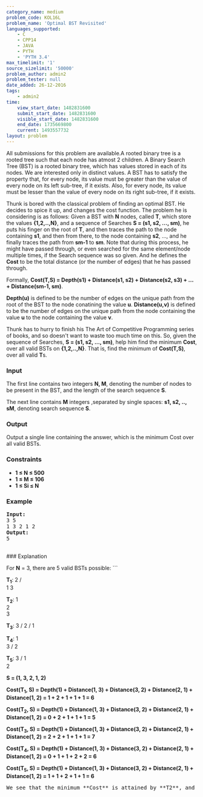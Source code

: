 ```yaml
---
category_name: medium
problem_code: KOL16L
problem_name: 'Optimal BST Revisited'
languages_supported:
    - C
    - CPP14
    - JAVA
    - PYTH
    - 'PYTH 3.4'
max_timelimit: '1'
source_sizelimit: '50000'
problem_author: admin2
problem_tester: null
date_added: 26-12-2016
tags:
    - admin2
time:
    view_start_date: 1482831600
    submit_start_date: 1482831600
    visible_start_date: 1482831600
    end_date: 1735669800
    current: 1493557732
layout: problem
---
```

All submissions for this problem are available.A rooted binary tree is a rooted tree such that each node has atmost 2 children. A Binary Search Tree (BST) is a rooted binary tree, which has values stored in each of its nodes. We are interested only in distinct values. A BST has to satisfy the property that, for every node, its value must be greater than the value of every node on its left sub-tree, if it exists. Also, for every node, its value must be lesser than the value of every node on its right sub-tree, if it exists.

Thunk is bored with the classical problem of finding an optimal BST. He decides to spice it up, and changes the cost function. The problem he is considering is as follows: Given a BST with **N** nodes, called **T**, which store the values **{1,2,..,N}**, and a sequence of Searches **S = (s1, s2, ..., sm)**, he puts his finger on the root of **T**, and then traces the path to the node containing **s1**, and then from there, to the node containing **s2**, ..., and he finally traces the path from **sm-1** to **sm**. Note that during this process, he might have passed through, or even searched for the same element/node multiple times, if the Search sequence was so given. And he defines the **Cost** to be the total distance (or the number of edges) that he has passed through.

Formally, **Cost(T,S) = Depth(s1) + Distance(s1, s2) + Distance(s2, s3) + ... + Distance(sm-1, sm)**.

**Depth(u)** is defined to be the number of edges on the unique path from the root of the BST to the node conatining the value **u**. **Distance(u,v)** is defined to be the number of edges on the unique path from the node containing the value **u** to the node containing the value **v**.

Thunk has to hurry to finish his The Art of Competitive Programming series of books, and so doesn't want to waste too much time on this. So, given the sequence of Searches, **S = (s1, s2, ..., sm)**, help him find the minimum **Cost**, over all valid BSTs on **{1,2,..,N}**. That is, find the minimum of **Cost(T,S)**, over all valid **T**s.

### Input

The first line contains two integers **N, M**, denoting the number of nodes to be present in the BST, and the length of the search sequence **S**.

The next line contains **M** integers ,separated by single spaces: **s1, s2, .., sM**, denoting search sequence **S**.

### Output

Output a single line containing the answer, which is the minimum Cost over all valid BSTs.

### Constraints

- **1 ≤ N ≤ 500**
- **1 ≤ M ≤ 106**
- **1 ≤ Si ≤ N**

### Example

<pre><b>Input:</b>
<tt>3 5
1 3 2 1 2</tt>
<b>Output:</b>
<tt>5</tt>

</pre>### Explanation
For **N** = 3, there are 5 valid BSTs possible: ```

<b>T<sub>1</sub></b>:
       2
      /  \
    1    3



<b>T<sub>2</sub></b>:
    1
      \
       2
         \
          3



<b>T<sub>3</sub></b>:
        3
       /
    2
   /
 1


<b>T<sub>4</sub></b>:
       1
         \
          3
         /
       2   



<b>T<sub>5</sub></b>:
        3
       /
     1
       \
         2

<b>S = (1, 3, 2, 1, 2)</b>

<b>Cost(T<sub>1</sub>, S) = Depth(1) + Distance(1, 3) + Distance(3, 2) + Distance(2, 1) + Distance(1, 2)
                     = 1 + 2 + 1 + 1 + 1 = 6

Cost(T<sub>2</sub>, S) = Depth(1) + Distance(1, 3) + Distance(3, 2) + Distance(2, 1) + Distance(1, 2)
                     = 0 + 2 + 1 + 1 + 1 = 5

Cost(T<sub>3</sub>, S) = Depth(1) + Distance(1, 3) + Distance(3, 2) + Distance(2, 1) + Distance(1, 2)
                     = 2 + 2 + 1 + 1 + 1 = 7

Cost(T<sub>4</sub>, S) = Depth(1) + Distance(1, 3) + Distance(3, 2) + Distance(2, 1) + Distance(1, 2)
                     = 0 + 1 + 1 + 2 + 2 = 6

Cost(T<sub>5</sub>, S) = Depth(1) + Distance(1, 3) + Distance(3, 2) + Distance(2, 1) + Distance(1, 2)
                     = 1 + 1 + 2 + 1 + 1 = 6</b>

<pre>We see that the minimum **Cost** is attained by **T2**, and it is **5**. Hence the answer is **5**.
